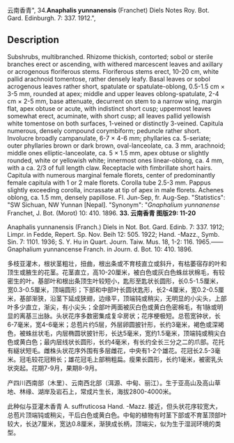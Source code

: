 云南香青",
34.**Anaphalis yunnanensis** (Franchet) Diels Notes Roy. Bot. Gard. Edinburgh. 7: 337. 1912.",

## Description
Subshrubs, multibranched. Rhizome thickish, contorted; sobol or sterile branches erect or ascending, with withered marcescent leaves and axillary or acrogenous floriferous stems. Floriferous stems erect, 10-20 cm, white pallid arachnoid tomentose, rather densely leafy. Basal leaves or sobol acrogenous leaves rather short, spatulate or spatulate-oblong, 0.5-1.5 cm × 3-5 mm, rounded at apex; middle and upper leaves oblong-spatulate, 2-4 cm × 2-5 mm, base attenuate, decurrent on stem to a narrow wing, margin flat, apex obtuse or acute, with indistinct short cusp; uppermost leaves somewhat erect, acuminate, with short cusp; all leaves pallid yellowish white tomentose on both surfaces, 1-veined or distinctly 3-veined. Capitula numerous, densely compound corymbiform; peduncle rather short. Involucre broadly campanulate, 6-7 × 4-6 mm; phyllaries ca. 5-seriate; outer phyllaries brown or dark brown, oval-lanceolate, ca. 3 mm, arachnoid; middle ones elliptic-lanceolate, ca. 5 × 1.5 mm, apex obtuse or slightly rounded, white or yellowish white; innermost ones linear-oblong, ca. 4 mm, with a ca. 2/3 of full length claw. Receptacle with fimbrillate short hairs. Capitula with numerous marginal female florets, center of predominantly female capitula with 1 or 2 male florets. Corolla tube 2.5-3 mm. Pappus slightly exceeding corolla, incrassate at tip of apex in male florets. Achenes oblong, ca. 1.5 mm, densely papillose. Fl. Jun-Sep, fr. Aug-Sep.
  "Statistics": "SW Sichuan, NW Yunnan [Nepal].
  "Synonym": "*Gnaphalium yunnanense* Franchet, J. Bot. (Morot) 10: 410. 1896.
**33. 云南香青 图版29: 11-20**

Anaphalis yunnanensis (Franch.) Diels in Not. Bot. Gard. Edinb. 7: 337. 1912; Limpr. in Fedde, Repert. Sp. Nov. Beih 12: 505. 1922; Hand. -Mazz., Symb. Sin. 7: 1101. 1936; S. Y. Hu in Quart. Journ. Taiw. Mus. 18, 1-2: 116. 1965.——Gnaphalium yunnancense Franch. in Journ. d. Bot. 10: 410. 1896.

多枝亚灌木，根状茎粗壮，扭曲，根出条或不育枝直立或斜升，有枯萎宿存的叶和顶生或腋生的花茎。花茎直立，高10-20厘米，被白色或灰白色蛛丝状棉毛，有较密生的叶。基部叶和根出条顶生叶较短小，匙形至匙状长圆形，长0.5-1.5厘米，宽0.3-0.5厘米，顶端圆形；下部和中部叶长圆状匙形，长2-4厘米，宽0.2-0.5厘米，基部渐狭，沿茎下延成狭翅，边缘平，顶端钝或稍尖，无明显的小尖头，上部叶多少直立，渐尖，有小尖头；全部叶两面被灰白色或黄白色密棉毛，有1脉或明显的离基三出脉。头状花序多数密集成复伞房状；花序梗极短。总苞宽钟状，长6-7毫米，宽4-6毫米；总苞片约5层，外层卵圆披针形，长约3毫米，褐色或深褐色，被蛛丝状毛，内层椭圆状披针形，长达5毫米，宽约1.5毫米，顶端钝或稍尖白色或黄白色；最内层线状长圆形，长约4毫米，有长约全长三分之二的爪部。花托有繸状短毛。雌株头状花序外围有多层雌花，中央有1-2个雄花。花冠长2.5-3毫米。冠毛较花冠稍长；雄花冠毛上部稍粗扁。瘦果长圆形，长约1毫米，被密乳头状突起。花期7-9月，果期8-9月。

产四川西南部（木里）、云南西北部（洱源、中甸、丽江）。生于亚高山及高山草地、林缘、湖岸及岩石上，常成片生长，海拔2800-4000米。

此种似与亚灌木香青 A. suffruticosa Hand. -Mazz. 接近，但头状花序较宽大，总苞片顶端钝或稍尖，干后白色或黄白色。中甸的植物有时茎下部或不育茎顶部叶较大，长达7厘米，宽达0.8厘米，渐狭成长柄，顶端尖，似为生于湿润环境的类型。
